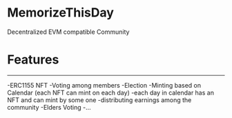 # MemorizeThisDay
Decentralized EVM compatible Community

# Features
------------------------
-ERC1155 NFT
-Voting among members
-Election 
-Minting based on Calendar (each NFT can mint on each day)
-each day in calendar has an NFT and can mint by some one
-distributing earnings among the community
-Elders Voting
-...
